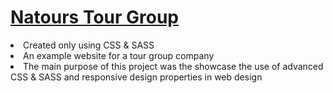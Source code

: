 <h1><a href="https://gsherm23.github.io/Web-Development-Portfolio/Natours%20Website/">Natours Tour Group</a></h1>
<li> Created only using CSS & SASS  </li>
<li> An example website for a tour group company </li>
<li> The main purpose of this project was the showcase the use of advanced CSS & SASS and responsive design properties in web design</li>
